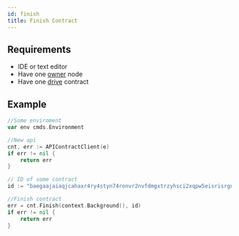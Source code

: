 ```yaml
---
id: finish
title: Finish Contract
---
```


## Requirements

- IDE or text editor
- Have one [owner](../../roles/owner.md) node
- Have one [drive](../../built_in_features/drive/overview.md) contract

## Example

```go
//Some enviroment
var env cmds.Environment

//New api
cnt, err := APIContractClient(e)
if err != nil {
	return err
}

// ID of some contract
id := "baegaajaiaqjcahaxr4ry4styn74ronvr2nvfdmgxtrzyhsci2xqpw5eisrisrgn5"

//Finish contract
err = cnt.Finish(context.Background(), id)
if err != nil {
	return err
}
```

